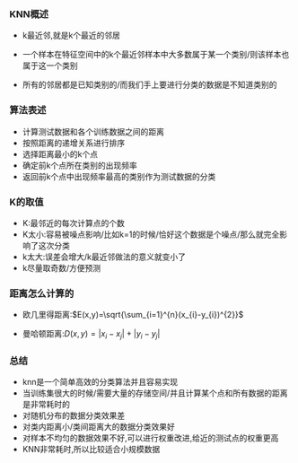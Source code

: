 ### KNN概述

- k最近邻,就是k个最近的邻居

- 一个样本在特征空间中的k个最近邻样本中大多数属于某一个类别/则该样本也属于这一个类别
- 所有的邻居都是已知类别的/而我们手上要进行分类的数据是不知道类别的



### 算法表述

- 计算测试数据和各个训练数据之间的距离
- 按照距离的递增关系进行排序
- 选择距离最小的k个点
- 确定前k个点所在类别的出现频率
- 返回前k个点中出现频率最高的类别作为测试数据的分类



### K的取值

- K:最邻近的每次计算点的个数
- K太小:容易被噪点影响/比如k=1的时候/恰好这个数据是个噪点/那么就完全影响了这次分类
- k太大:误差会增大/k最近邻做法的意义就变小了
- k尽量取奇数/方便预测



### 距离怎么计算的

- 欧几里得距离:$E(x,y)=\sqrt{\sum_{i=1}^{n}(x_{i}-y_{i})^{2}}$

- 曼哈顿距离:$D(x,y)=|x_{i}-x_{j}|+|y_{i}-y_{j}|$



### 总结

- knn是一个简单高效的分类算法并且容易实现
- 当训练集很大的时候/需要大量的存储空间/并且计算某个点和所有数据的距离是非常耗时的
- 对随机分布的数据分类效果差
- 对类内距离小/类间距离大的数据分类效果好
- 对样本不均匀的数据效果不好,可以进行权重改进,给近的测试点的权重更高
- KNN非常耗时,所以比较适合小规模数据